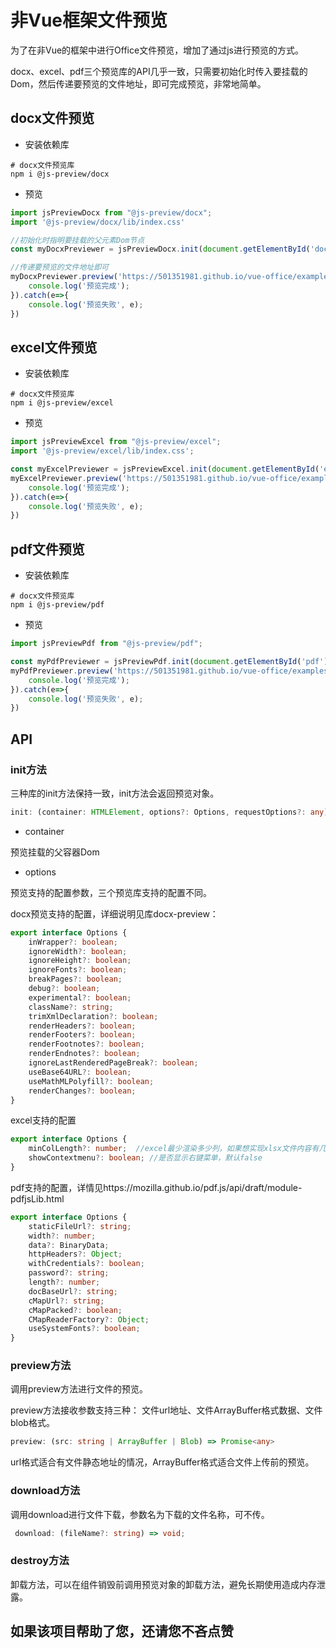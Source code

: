 # 非Vue框架文件预览

为了在非Vue的框架中进行Office文件预览，增加了通过js进行预览的方式。

docx、excel、pdf三个预览库的API几乎一致，只需要初始化时传入要挂载的Dom，然后传递要预览的文件地址，即可完成预览，非常地简单。
## docx文件预览

- 安装依赖库

```shell
# docx文件预览库
npm i @js-preview/docx
```

- 预览

```javascript
import jsPreviewDocx from "@js-preview/docx";
import '@js-preview/docx/lib/index.css'

//初始化时指明要挂载的父元素Dom节点
const myDocxPreviewer = jsPreviewDocx.init(document.getElementById('docx'));

//传递要预览的文件地址即可
myDocxPreviewer.preview('https://501351981.github.io/vue-office/examples/dist/static/test-files/test.docx').then(res=>{
    console.log('预览完成');
}).catch(e=>{
    console.log('预览失败', e);
})

```

## excel文件预览

- 安装依赖库

```shell
# docx文件预览库
npm i @js-preview/excel
```

- 预览

```javascript
import jsPreviewExcel from "@js-preview/excel";
import '@js-preview/excel/lib/index.css';

const myExcelPreviewer = jsPreviewExcel.init(document.getElementById('excel'));
myExcelPreviewer.preview('https://501351981.github.io/vue-office/examples/dist/static/test-files/test.xlsx').then(res=>{
    console.log('预览完成');
}).catch(e=>{
    console.log('预览失败', e);
})

```


## pdf文件预览

- 安装依赖库

```shell
# docx文件预览库
npm i @js-preview/pdf
```

- 预览

```javascript
import jsPreviewPdf from "@js-preview/pdf";

const myPdfPreviewer = jsPreviewPdf.init(document.getElementById('pdf'));
myPdfPreviewer.preview('https://501351981.github.io/vue-office/examples/dist/static/test-files/test.pdf').then(res=>{
    console.log('预览完成');
}).catch(e=>{
    console.log('预览失败', e);
})

```

## API

### init方法

三种库的init方法保持一致，init方法会返回预览对象。
```ts
init: (container: HTMLElement, options?: Options, requestOptions?: any) => JsPdfPreview | JsExcelPreview |JsDocxPreview;
```

- container

预览挂载的父容器Dom

- options

预览支持的配置参数，三个预览库支持的配置不同。

docx预览支持的配置，详细说明见库docx-preview：
```ts
export interface Options {
    inWrapper?: boolean;
    ignoreWidth?: boolean;
    ignoreHeight?: boolean;
    ignoreFonts?: boolean;
    breakPages?: boolean;
    debug?: boolean;
    experimental?: boolean;
    className?: string;
    trimXmlDeclaration?: boolean;
    renderHeaders?: boolean;
    renderFooters?: boolean;
    renderFootnotes?: boolean;
    renderEndnotes?: boolean;
    ignoreLastRenderedPageBreak?: boolean;
    useBase64URL?: boolean;
    useMathMLPolyfill?: boolean;
    renderChanges?: boolean;
}
```

excel支持的配置
```ts
export interface Options {
    minColLength?: number;  //excel最少渲染多少列，如果想实现xlsx文件内容有几列，就渲染几列，可以将此值设置为0.
    showContextmenu?: boolean; //是否显示右键菜单，默认false
}
```

pdf支持的配置，详情见https://mozilla.github.io/pdf.js/api/draft/module-pdfjsLib.html

```ts
export interface Options {
    staticFileUrl?: string;
    width?: number;
    data?: BinaryData;
    httpHeaders?: Object;
    withCredentials?: boolean;
    password?: string;
    length?: number;
    docBaseUrl?: string;
    cMapUrl?: string;
    cMapPacked?: boolean;
    CMapReaderFactory?: Object;
    useSystemFonts?: boolean;
}
```

### preview方法
调用preview方法进行文件的预览。

preview方法接收参数支持三种： 文件url地址、文件ArrayBuffer格式数据、文件blob格式。

```ts
preview: (src: string | ArrayBuffer | Blob) => Promise<any>
```

url格式适合有文件静态地址的情况，ArrayBuffer格式适合文件上传前的预览。

### download方法

调用download进行文件下载，参数名为下载的文件名称，可不传。

```ts
 download: (fileName?: string) => void;
```

### destroy方法

卸载方法，可以在组件销毁前调用预览对象的卸载方法，避免长期使用造成内存泄露。

## 如果该项目帮助了您，还请您不吝点赞